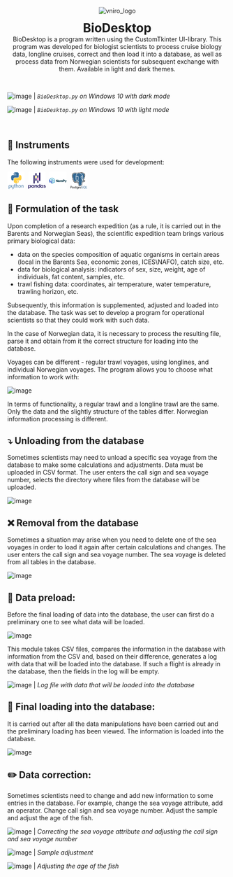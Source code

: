 <p align="center">
  
  <div id="header" align="center">
    
  ![vniro_logo](https://github.com/Leeralim/BioDesktop/assets/49206103/8d771b81-2e45-41d7-ab60-a1cf79e161cf)
  
  </div>
    
  <h1 align="center" style="margin: 0 auto 0 auto;">BioDesktop</h1>
  <p align="center" style="margin: 0 auto 0 auto;">BioDesktop is a program written using the CustomTkinter UI-library. This program was developed for biologist scientists to process cruise biology data, longline cruises, correct and then load it into a database, as well as process data from Norwegian scientists for subsequent exchange with them. Available in light and dark themes.</p>
</p>

<br>

![image](https://github.com/Leeralim/BioDesktop/assets/49206103/0e9a96cd-df40-43fa-994d-769c414427e2)
| _`BioDesktop.py` on Windows 10 with dark mode_

![image](https://github.com/Leeralim/BioDesktop/assets/49206103/08fe7f4f-a777-4c18-b3ac-79b2bb99ce96)
| _`BioDesktop.py` on Windows 10 with light mode_

<br>


## 🔨 Instruments
The following instruments were used for development:
<div>
  <img src="https://github.com/devicons/devicon/blob/master/icons/python/python-original-wordmark.svg" title="Python" alt="Python" width="40" height="40"/>&nbsp;
  <img src="https://github.com/devicons/devicon/blob/master/icons/pandas/pandas-original-wordmark.svg" title="Pandas" alt="Pandas" width="40" height="40"/>&nbsp;
  <img src="https://github.com/devicons/devicon/blob/master/icons/numpy/numpy-original-wordmark.svg" title="Numpy" alt="Numpy" width="40" height="40"/>&nbsp;
  <img src="https://github.com/devicons/devicon/blob/master/icons/postgresql/postgresql-original-wordmark.svg" title="Postgresql" alt="Postgresql" width="40" height="40"/>&nbsp;
</div>


## 📝 Formulation of the task
Upon completion of a research expedition (as a rule, it is carried out in the Barents and Norwegian Seas), the scientific expedition team brings various primary biological data:
- data on the species composition of aquatic organisms in certain areas (local in the Barents Sea, economic zones, ICES\NAFO), catch size, etc.
- data for biological analysis: indicators of sex, size, weight, age of individuals, fat content, samples, etc.
- trawl fishing data: coordinates, air temperature, water temperature, trawling horizon, etc.

Subsequently, this information is supplemented, adjusted and loaded into the database. The task was set to develop a program for operational scientists so that they could work with such data.

In the case of Norwegian data, it is necessary to process the resulting file, parse it and obtain from it the correct structure for loading into the database.

Voyages can be different - regular trawl voyages, using longlines, and individual Norwegian voyages. The program allows you to choose what information to work with:

![image](https://github.com/Leeralim/BioDesktop/assets/49206103/47bebdf9-8ac5-4544-b7f4-e074d5a7e782)

In terms of functionality, a regular trawl and a longline trawl are the same. Only the data and the slightly structure of the tables differ. Norwegian information processing is different.

## ⤵️ Unloading from the database

Sometimes scientists may need to unload a specific sea voyage from the database to make some calculations and adjustments. Data must be uploaded in CSV format. The user enters the call sign and sea voyage number, selects the directory where files from the database will be uploaded.

![image](https://github.com/Leeralim/BioDesktop/assets/49206103/b676f293-0979-4310-a7d9-75fdc133507f)

## ❌ Removal from the database
Sometimes a situation may arise when you need to delete one of the sea voyages in order to load it again after certain calculations and changes. The user enters the call sign and sea voyage number. The sea voyage is deleted from all tables in the database.

![image](https://github.com/Leeralim/BioDesktop/assets/49206103/69c9b218-a882-45e6-b803-fa86eab6edb2)

## 📜 Data preload: 
Before the final loading of data into the database, the user can first do a preliminary one to see what data will be loaded. 

![image](https://github.com/Leeralim/BioDesktop/assets/49206103/ff0f874c-8936-4812-b39d-93b386d7a201)


This module takes CSV files, compares the information in the database with information from the CSV and, based on their difference, generates a log with data that will be loaded into the database. If such a flight is already in the database, then the fields in the log will be empty.

![image](https://github.com/Leeralim/BioDesktop/assets/49206103/dfa00fde-be97-4c38-a6a3-943ab291bb85)
| _Log file with data that will be loaded into the database_

## 🐘 Final loading into the database:
It is carried out after all the data manipulations have been carried out and the preliminary loading has been viewed. The information is loaded into the database.

![image](https://github.com/Leeralim/BioDesktop/assets/49206103/a91f7dc3-7228-4afd-900d-8834ce4021f4)

## ✏️ Data correction:
Sometimes scientists need to change and add new information to some entries in the database. For example, change the sea voyage attribute, add an operator. Change call sign and sea voyage number. Adjust the sample and adjust the age of the fish.

![image](https://github.com/Leeralim/BioDesktop/assets/49206103/68b7fc10-66be-4218-bd75-b0c274991780)
| _Correcting the sea voyage attribute and adjusting the call sign and sea voyage number_

![image](https://github.com/Leeralim/BioDesktop/assets/49206103/3e76fe58-eef3-4f39-bd34-23755c99543b)
| _Sample adjustment_

![image](https://github.com/Leeralim/BioDesktop/assets/49206103/7c808580-d20e-43b9-b85a-37754090ed4a)
| _Adjusting the age of the fish_




